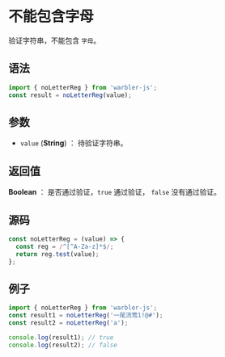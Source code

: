# 不能包含字母

验证字符串，不能包含 `字母`。

## 语法

```js
import { noLetterReg } from 'warbler-js';
const result = noLetterReg(value);
```

## 参数

- `value` (**String**) ： 待验证字符串。

## 返回值

**Boolean** ： 是否通过验证，`true` 通过验证， `false` 没有通过验证。

## 源码

```js
const noLetterReg = (value) => {
  const reg = /^[^A-Za-z]*$/;
  return reg.test(value);
};
```

## 例子

```js
import { noLetterReg } from 'warbler-js';
const result1 = noLetterReg('一尾流莺1!@#');
const result2 = noLetterReg('a');

console.log(result1); // true
console.log(result2); // false
```
